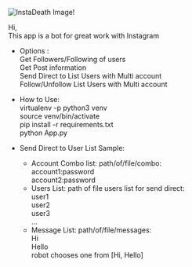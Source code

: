![InstaDeath Image!](https://s18.picofile.com/file/8431900526/InstaDeath.png)

Hi,\
This app is a bot for great work with Instagram

* Options :\
    Get Followers/Following of users\
    Get Post information\
    Send Direct to List Users with Multi account\
    Follow/Unfollow List Users with Multi account


* How to Use:\
    virtualenv -p python3 venv\
    source venv/bin/activate\
    pip install -r requirements.txt\
    python App.py


* Send Direct to User List Sample:
    * Account Combo list: path/of/file/combo:\
        account1:password\
        account2:password
    * Users List: path of file users list for send direct:\
        user1\
        user2\
        user3\
        ...
    * Message List: path/of/file/messages:\
        Hi\
        Hello\
        robot chooses one from [Hi, Hello]
